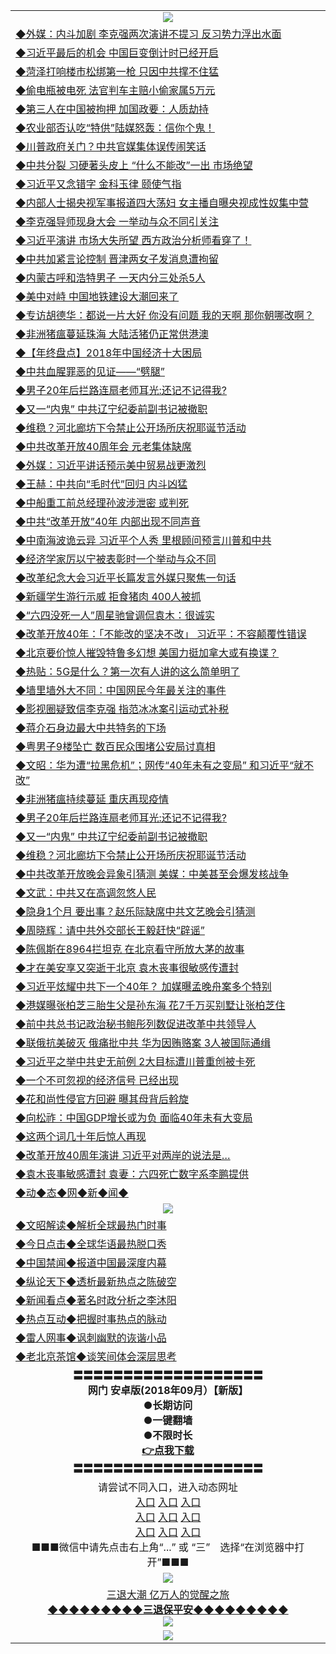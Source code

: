 <table>
  <tr>
    <td align=center><img src="https://github.com/gyhhx/image-upload/blob/master/20180612%20(14).jpg" /></td>
  </tr>
    <tr>
<td align=left>
<a href="https://ctbtfdoocixoa.global.ssl.fastly.net/oo.aspx?name=c998745&key=ofejcfaxcltk&from=gy">◆外媒：内斗加剧 李克强两次演讲不提习 反习势力浮出水面</a><br/>
</td>
   </tr>
 <tr>
<td align=left>
<a href="https://ctbtfdoocixoa.global.ssl.fastly.net/oo.aspx?name=c998747&key=ofejcfaxcltk&from=gy">◆习近平最后的机会 中国巨变倒计时已经开启</a><br/></td>
  </tr>
  <tr>
<td align=left>
<a href="https://ctbtfdoocixoa.global.ssl.fastly.net/oo.aspx?name=c998832&key=ofejcfaxcltk&from=gy">◆菏泽打响楼市松绑第一枪 只因中共撑不住猛</a><br/></td>
 </tr>
  <tr>
<td align=left>
<a href="http://ctbtfdoocixoa.global.ssl.fastly.net/oo.aspx?name=c998806&key=ofejcfaxcltk&from=gy">◆偷电瓶被电死 法官判车主赔小偷家属5万元</a><br/></td>
 </tr>
   <tr>
<td align=left>
<a href="http://ctbtfdoocixoa.global.ssl.fastly.net/oo.aspx?name=c998837&key=ofejcfaxcltk&from=gy">◆第三人在中国被拘押 加国政要：人质劫持</a><br/></td>
   </tr> 
  <tr>
<td align=left>
<a href="http://ctbtfdoocixoa.global.ssl.fastly.net/oo.aspx?name=c998796&key=ofejcfaxcltk&from=gy">◆农业部否认吃“特供”陆媒怒轰：信你个鬼！</a><br/></td>
  </tr> 
 <tr>
<td align=left>
<a href="http://ctbtfdoocixoa.global.ssl.fastly.net/oo.aspx?name=c998789&key=ofejcfaxcltk&from=gy">◆川普政府关门？中共官媒集体误传闹笑话</a><br/>
</td>
   </tr>
 <tr>
<td align=left>
<a href="http://ctbtfdoocixoa.global.ssl.fastly.net/oo.aspx?name=c998734&key=ofejcfaxcltk&from=gy">◆中共分裂 习硬著头皮上 “什么不能改”一出 市场绝望</a><br/>
</td>
   </tr>
 <tr>
<td align=left>
<a href="http://ctbtfdoocixoa.global.ssl.fastly.net/oo.aspx?name=c998731&key=ofejcfaxcltk&from=gy">◆习近平又念错字 金科玉律 颐使气指</a><br/></td>
  </tr>
  <tr>
<td align=left>
<a href="http://ctbtfdoocixoa.global.ssl.fastly.net/oo.aspx?name=c998686&key=ofejcfaxcltk&from=gy">◆内部人士揭央视军事报道四大荡妇 女主播自曝央视成性奴集中营</a><br/></td>
 </tr>
   <tr>
<td align=left>
<a href="http://ctbtfdoocixoa.global.ssl.fastly.net/oo.aspx?name=c998824&key=ofejcfaxcltk&from=gy">◆李克强导师现身大会 一举动与众不同引关注</a><br/>
</td>
   </tr>
 <tr>
<td align=left>
<a href="http://ctbtfdoocixoa.global.ssl.fastly.net/oo.aspx?name=c998744&key=ofejcfaxcltk&from=gy">◆习近平演讲 市场大失所望 西方政治分析师看穿了！</a><br/></td>
  </tr>
  <tr>
<td align=left>
<a href="http://ctbtfdoocixoa.global.ssl.fastly.net/oo.aspx?name=c998733&key=ofejcfaxcltk&from=gy">◆中共加紧言论控制 晋津两女子发消息遭拘留</a><br/></td>
 </tr>
  <tr>
<td align=left>
<a href="http://ctbtfdoocixoa.global.ssl.fastly.net/oo.aspx?name=c998748&key=ofejcfaxcltk&from=gy">◆内蒙古呼和浩特男子 一天内分三处杀5人</a><br/></td>
 </tr>
   <tr>
<td align=left>
<a href="http://ctbtfdoocixoa.global.ssl.fastly.net/oo.aspx?name=c998813&key=ofejcfaxcltk&from=gy">◆美中对峙 中国地铁建设大潮回来了</a><br/></td>
   </tr> 
  <tr>
<td align=left>
<a href="http://ctbtfdoocixoa.global.ssl.fastly.net/oo.aspx?name=c998848&key=ofejcfaxcltk&from=gy">◆专访胡德华：都说一片大好 你没有问题 我的天啊 那你朝哪改啊？</a><br/></td>
  </tr> 
 <tr>
<td align=left>
<a href="http://ctbtfdoocixoa.global.ssl.fastly.net/oo.aspx?name=c998872&key=ofejcfaxcltk&from=gy">◆非洲猪瘟蔓延珠海 大陆活猪仍正常供港澳</a><br/>
</td>
   </tr>
 <tr>
<td align=left>
<a href="http://ctbtfdoocixoa.global.ssl.fastly.net/oo.aspx?name=c998746&key=ofejcfaxcltk&from=gy">◆【年终盘点】2018年中国经济十大困局</a><br/>
</td>
   </tr>
 <tr>
<td align=left>
<a href="http://ctbtfdoocixoa.global.ssl.fastly.net/oo.aspx?name=c998738&key=ofejcfaxcltk&from=gy">◆中共血腥罪恶的见证——“劈腿”</a><br/></td>
  </tr>
  <tr>
<td align=left>
<a href="http://ctbtfdoocixoa.global.ssl.fastly.net/oo.aspx?name=c998558&key=ofejcfaxcltk&from=gy">◆男子20年后拦路连扇老师耳光:还记不记得我?</a><br/></td>
 </tr>
   <tr>
<td align=left>
<a href="http://ctbtfdoocixoa.global.ssl.fastly.net/oo.aspx?name=c998486&key=ofejcfaxcltk&from=gy">◆又一“内鬼” 中共辽宁纪委前副书记被撤职</a><br/>
</td>
   </tr>
 <tr>
<td align=left>
<a href="http://ctbtfdoocixoa.global.ssl.fastly.net/oo.aspx?name=c998527&key=ofejcfaxcltk&from=gy">◆维稳？河北廊坊下令禁止公开场所庆祝耶诞节活动</a><br/></td>
  </tr>
    <tr>
<td align=left>
<a href="https://ctbtfdoocixoa.global.ssl.fastly.net/oo.aspx?name=c998541&key=ofejcfaxcltk&from=gy">◆中共改革开放40周年会 元老集体缺席</a><br/>
</td>
   </tr>
 <tr>
<td align=left>
<a href="https://ctbtfdoocixoa.global.ssl.fastly.net/oo.aspx?name=c998556&key=ofejcfaxcltk&from=gy">◆外媒：习近平讲话预示美中贸易战更激烈</a><br/></td>
  </tr>
  <tr>
<td align=left>
<a href="https://ctbtfdoocixoa.global.ssl.fastly.net/oo.aspx?name=c998587&key=ofejcfaxcltk&from=gy">◆王赫：中共向“毛时代”回归 内斗凶猛</a><br/></td>
 </tr>
  <tr>
<td align=left>
<a href="http://ctbtfdoocixoa.global.ssl.fastly.net/oo.aspx?name=c998525&key=ofejcfaxcltk&from=gy">◆中船重工前总经理孙波涉泄密 或判死</a><br/></td>
 </tr>
   <tr>
<td align=left>
<a href="http://ctbtfdoocixoa.global.ssl.fastly.net/oo.aspx?name=c998497&key=ofejcfaxcltk&from=gy">◆中共“改革开放”40年 内部出现不同声音</a><br/></td>
   </tr> 
  <tr>
<td align=left>
<a href="http://ctbtfdoocixoa.global.ssl.fastly.net/oo.aspx?name=c998500&key=ofejcfaxcltk&from=gy">◆中南海波诡云异 习近平个人秀 里根顾问预言川普和中共</a><br/></td>
  </tr> 
 <tr>
<td align=left>
<a href="http://ctbtfdoocixoa.global.ssl.fastly.net/oo.aspx?name=c998467&key=ofejcfaxcltk&from=gy">◆经济学家厉以宁被表彰时一个举动与众不同</a><br/>
</td>
   </tr>
 <tr>
<td align=left>
<a href="http://ctbtfdoocixoa.global.ssl.fastly.net/oo.aspx?name=c998576&key=ofejcfaxcltk&from=gy">◆改革纪念大会习近平长篇发言外媒只聚焦一句话</a><br/>
</td>
   </tr>
 <tr>
<td align=left>
<a href="http://ctbtfdoocixoa.global.ssl.fastly.net/oo.aspx?name=c998499&key=ofejcfaxcltk&from=gy">◆新疆学生游行示威 拒食猪肉 400人被抓</a><br/></td>
  </tr>
  <tr>
<td align=left>
<a href="http://ctbtfdoocixoa.global.ssl.fastly.net/oo.aspx?name=c998470&key=ofejcfaxcltk&from=gy">◆“六四没死一人”周星驰曾调侃袁木：很诚实</a><br/></td>
 </tr>
   <tr>
<td align=left>
<a href="http://ctbtfdoocixoa.global.ssl.fastly.net/oo.aspx?name=c998453&key=ofejcfaxcltk&from=gy">◆改革开放40年：「不能改的坚决不改」 习近平：不容颠覆性错误</a><br/>
</td>
   </tr>
 <tr>
<td align=left>
<a href="http://ctbtfdoocixoa.global.ssl.fastly.net/oo.aspx?name=c998495&key=ofejcfaxcltk&from=gy">◆北京要价惊人摧毁特鲁多幻想 美国力挺加拿大或有换谍？</a><br/></td>
  </tr>
  <tr>
<td align=left>
<a href="http://ctbtfdoocixoa.global.ssl.fastly.net/oo.aspx?name=c998548&key=ofejcfaxcltk&from=gy">◆热贴：5G是什么？第一次有人讲的这么简单明了</a><br/></td>
 </tr>
  <tr>
<td align=left>
<a href="http://ctbtfdoocixoa.global.ssl.fastly.net/oo.aspx?name=c998566&key=ofejcfaxcltk&from=gy">◆墙里墙外大不同：中国网民今年最关注的事件</a><br/></td>
 </tr>
   <tr>
<td align=left>
<a href="http://ctbtfdoocixoa.global.ssl.fastly.net/oo.aspx?name=c998581&key=ofejcfaxcltk&from=gy">◆影视圈疑致信李克强 指范冰冰案引运动式补税</a><br/></td>
   </tr> 
  <tr>
<td align=left>
<a href="http://ctbtfdoocixoa.global.ssl.fastly.net/oo.aspx?name=c998591&key=ofejcfaxcltk&from=gy">◆蒋介石身边最大中共特务的下场</a><br/></td>
  </tr> 
 <tr>
<td align=left>
<a href="http://ctbtfdoocixoa.global.ssl.fastly.net/oo.aspx?name=c998562&key=ofejcfaxcltk&from=gy">◆粤男子9楼坠亡 数百民众围堵公安局讨真相</a><br/>
</td>
   </tr>
 <tr>
<td align=left>
<a href="http://ctbtfdoocixoa.global.ssl.fastly.net/oo.aspx?name=c998602&key=ofejcfaxcltk&from=gy">◆文昭：华为遭“拉黑危机”；网传“40年未有之变局” 和习近平“就不改”</a><br/>
</td>
   </tr>
 <tr>
<td align=left>
<a href="http://ctbtfdoocixoa.global.ssl.fastly.net/oo.aspx?name=c998563&key=ofejcfaxcltk&from=gy">◆非洲猪瘟持续蔓延 重庆再现疫情</a><br/></td>
  </tr>
  <tr>
<td align=left>
<a href="http://ctbtfdoocixoa.global.ssl.fastly.net/oo.aspx?name=c998558&key=ofejcfaxcltk&from=gy">◆男子20年后拦路连扇老师耳光:还记不记得我?</a><br/></td>
 </tr>
   <tr>
<td align=left>
<a href="http://ctbtfdoocixoa.global.ssl.fastly.net/oo.aspx?name=c998486&key=ofejcfaxcltk&from=gy">◆又一“内鬼” 中共辽宁纪委前副书记被撤职</a><br/>
</td>
   </tr>
 <tr>
<td align=left>
<a href="http://ctbtfdoocixoa.global.ssl.fastly.net/oo.aspx?name=c998527&key=ofejcfaxcltk&from=gy">◆维稳？河北廊坊下令禁止公开场所庆祝耶诞节活动</a><br/></td>
  </tr>
    <tr>
<td align=left>
<a href="https://ctbtfdoocixoa.global.ssl.fastly.net/oo.aspx?name=c998243&key=ofejcfaxcltk&from=gy">◆中共改革开放晚会异象引猜测 美媒：中美甚至会爆发核战争</a><br/>
</td>
   </tr>
 <tr>
<td align=left>
<a href="https://ctbtfdoocixoa.global.ssl.fastly.net/oo.aspx?name=c998247&key=ofejcfaxcltk&from=gy">◆文武：中共又在高调忽悠人民</a><br/></td>
  </tr>
  <tr>
<td align=left>
<a href="https://ctbtfdoocixoa.global.ssl.fastly.net/oo.aspx?name=c998223&key=ofejcfaxcltk&from=gy">◆隐身1个月 要出事？赵乐际缺席中共文艺晚会引猜测</a><br/></td>
 </tr>
  <tr>
<td align=left>
<a href="http://ctbtfdoocixoa.global.ssl.fastly.net/oo.aspx?name=c997942&key=ofejcfaxcltk&from=gy">◆周晓辉：请中共外交部长王毅赶快“辟谣”</a><br/></td>
 </tr>
   <tr>
<td align=left>
<a href="http://ctbtfdoocixoa.global.ssl.fastly.net/oo.aspx?name=c998018&key=ofejcfaxcltk&from=gy">◆陈佩斯在8964拦坦克 在北京看守所放大茅的故事</a><br/></td>
   </tr> 
  <tr>
<td align=left>
<a href="http://ctbtfdoocixoa.global.ssl.fastly.net/oo.aspx?name=c998271&key=ofejcfaxcltk&from=gy">◆才在美安享又突逝于北京 袁木丧事很敏感传遭封</a><br/></td>
  </tr> 
 <tr>
<td align=left>
<a href="http://ctbtfdoocixoa.global.ssl.fastly.net/oo.aspx?name=c998245&key=ofejcfaxcltk&from=gy">◆习近平炫耀中共下一个40年？ 加媒曝孟晚舟案多个特别</a><br/>
</td>
   </tr>
 <tr>
<td align=left>
<a href="http://ctbtfdoocixoa.global.ssl.fastly.net/oo.aspx?name=c998238&key=ofejcfaxcltk&from=gy">◆港媒曝张柏芝三胎生父是孙东海 花7千万买别墅让张柏芝住</a><br/>
</td>
   </tr>
 <tr>
<td align=left>
<a href="http://ctbtfdoocixoa.global.ssl.fastly.net/oo.aspx?name=c998233&key=ofejcfaxcltk&from=gy">◆前中共总书记政治秘书鲍彤列数促进改革中共领导人</a><br/></td>
  </tr>
  <tr>
<td align=left>
<a href="http://ctbtfdoocixoa.global.ssl.fastly.net/oo.aspx?name=c998237&key=ofejcfaxcltk&from=gy">◆联俄抗美破灭 俄痛批中共 华为因贿赂案 3人被国际通缉</a><br/></td>
 </tr>
   <tr>
<td align=left>
<a href="http://ctbtfdoocixoa.global.ssl.fastly.net/oo.aspx?name=c998426&key=ofejcfaxcltk&from=gy">◆习近平之举中共史无前例 2大目标遭川普重创被卡死</a><br/>
</td>
   </tr>
 <tr>
<td align=left>
<a href="http://ctbtfdoocixoa.global.ssl.fastly.net/oo.aspx?name=c998210&key=ofejcfaxcltk&from=gy">◆一个不可忽视的经济信号 已经出现</a><br/></td>
  </tr>
  <tr>
<td align=left>
<a href="http://ctbtfdoocixoa.global.ssl.fastly.net/oo.aspx?name=c998242&key=ofejcfaxcltk&from=gy">◆花和尚性侵官方回避 曝其母背后斡旋</a><br/></td>
 </tr>
  <tr>
<td align=left>
<a href="http://ctbtfdoocixoa.global.ssl.fastly.net/oo.aspx?name=c998295&key=ofejcfaxcltk&from=gy">◆向松祚：中国GDP增长或为负 面临40年未有大变局</a><br/></td>
 </tr>
   <tr>
<td align=left>
<a href="http://ctbtfdoocixoa.global.ssl.fastly.net/oo.aspx?name=c998448&key=ofejcfaxcltk&from=gy">◆这两个词几十年后惊人再现</a><br/></td>
   </tr> 
  <tr>
<td align=left>
<a href="http://ctbtfdoocixoa.global.ssl.fastly.net/oo.aspx?name=c997982&key=ofejcfaxcltk&from=gy">◆改革开放40周年演讲 习近平对两岸的说法是…</a><br/></td>
  </tr> 
 <tr>
<td align=left>
<a href="http://ctbtfdoocixoa.global.ssl.fastly.net/oo.aspx?name=c997866&key=ofejcfaxcltk&from=gy">◆袁木丧事敏感遭封 袁妻：六四死亡数字系李鹏提供</a><br/>
</td>
   </tr>
   <tr>
<td align=left>
<a href="http://ctbtfdoocixoa.global.ssl.fastly.net/oo.aspx?name=c841287&key=ofejcfaxcltk&from=gy">◆动◆态◆网◆新◆闻◆</a><br/></td>
  </tr>
    <tr>
    <td align=center><img src="https://github.com/gyhhx/image-upload/blob/master/20180612%20(61).jpg" /></td>
  </tr>
  <tr>
   <td align=left>
<a href="http://ctbtfdoocixoa.global.ssl.fastly.net/oo.aspx?name=c816857&key=ofejcfaxcltk&from=gy&tag=9973110">◆文昭解读◆解析全球最热门时事</a><br/>
    </td>
  </tr>
   <tr>
   <td align=left> 
<a href="http://ctbtfdoocixoa.global.ssl.fastly.net/oo.aspx?name=c816850&key=ofejcfaxcltk&from=gy&tag=9877">◆今日点击◆全球华语最热脱口秀</a><br/>
    </td>
  </tr>
  <tr>
  <td align=left>
<a href="http://ctbtfdoocixoa.global.ssl.fastly.net/oo.aspx?name=c816860&key=ofejcfaxcltk&from=gy&tag=99733110">◆中国禁闻◆报道中国最深度内幕</a><br/>
   </tr>
  <tr>
     <td align=left>
<a href="http://ctbtfdoocixoa.global.ssl.fastly.net/oo.aspx?name=c816855&key=ofejcfaxcltk&from=gy&tag=997110">◆纵论天下◆透析最新热点之陈破空</a><br/>
   </tr>
   <tr>
      <td align=left>
<a href="http://ctbtfdoocixoa.global.ssl.fastly.net/oo.aspx?name=c838308&key=ofejcfaxcltk&from=gy&tag=9973110">◆新闻看点◆著名时政分析之李沐阳</a><br/>
   </tr>
   <tr>
     <td align=left>
<a href="http://ctbtfdoocixoa.global.ssl.fastly.net/oo.aspx?name=c816852&key=ofejcfaxcltk&from=gy&tag=9733110">◆热点互动◆把握时事热点的脉动</a><br/>
   </tr>
   <tr>
      <td align=left>
<a href="http://ctbtfdoocixoa.global.ssl.fastly.net/oo.aspx?name=c816694&key=ofejcfaxcltk&from=gy&tag=93310">◆雷人网事◆讽刺幽默的诙谐小品</a><br/>
   </tr>
   <tr>
    <td align=left>
<a href="http://ctbtfdoocixoa.global.ssl.fastly.net/oo.aspx?name=c816650&key=ofejcfaxcltk&from=gy&tag=9973110">◆老北京茶馆◆谈笑间体会深层思考</a><br/>
   </tr>
   <tr>
    <td align=center>
 <b>〓〓〓〓〓〓〓〓〓〓〓〓〓〓〓〓〓〓〓<br/>网门 安卓版(2018年09月）【新版】<br/> ●长期访问<br/> ●一键翻墙<br/>  ●不限时长<br/> 
 <a href="https://share.weiyun.com/5y5lQcb">👉<b>点我下载</a><br/>〓〓〓〓〓〓〓〓〓〓〓〓〓〓〓〓〓〓〓<br/>
    </td>
    </tr>
   <tr>
    <td align=center>请尝试不同入口，进入动态网址<br/>
     <a href="https://s3.us-east-2.amazonaws.com/ogateh/show.htm?from=gy">入口</a>
      <a href="https://s3.eu-west-2.amazonaws.com/ogatel/show.htm?from=gy">入口</a>
      <a href="https://s3.amazonaws.com/ogate/show.htm?from=oGateg">入口</a><br/>
      <a href="https://s3.ap-northeast-2.amazonaws.com/ogates/show.htm?from=gy">入口</a>
      <a href="https://s3.eu-central-1.amazonaws.com/ogatef/show.htm?from=gy">入口</a>
      <a href="https://s3.ap-south-1.amazonaws.com/ogatem/show.htm?from=gy">入口</a><br/>
      <a href="https://s3-us-west-1.amazonaws.com/ogaten/show.htm?from=gy">入口</a>
      <a href="https://s3.ca-central-1.amazonaws.com/ogatec/show.htm?from=gy">入口</a>
      <a href="https://s3-ap-northeast-1.amazonaws.com/ogatet/show.htm?from=gy">入口</a><br/>
      ■■■微信中请先点击右上角“...” 或 “三”　选择“在浏览器中打开”■■■<b><br/>
    </td>
  </tr>
  <tr>
    <td align=center><img src="https://github.com/gyhhx/image-upload/blob/master/3.jpg" /> </td>
</tr>
  <tr>  
  <td align=center>
  <a href="http://ctbtfdoocixoa.global.ssl.fastly.net/oo.aspx?name=c894205&key=ofejcfaxcltk&from=gy&tag=9973110">三退大潮 亿万人的觉醒之旅</a><br/>
      <a href="http://ctbtfdoocixoa.global.ssl.fastly.net/oo.aspx?name=ogQuit.aspx&key=ofejcfaxcltk&from=gy"><b>◆◆◆◆◆◆◆◆◆三退保平安◆◆◆◆◆◆◆◆◆<br/></a>
      <img src="https://github.com/gyhhx/image-upload/blob/master/3t.jpg" /><br/>
      </td>
  </tr>
   <tr>
    <td align=center><img src="https://raw.githubusercontent.com/oGate2/Up/master/oGate_640.jpg"/></td>
  </tr>
</table>


